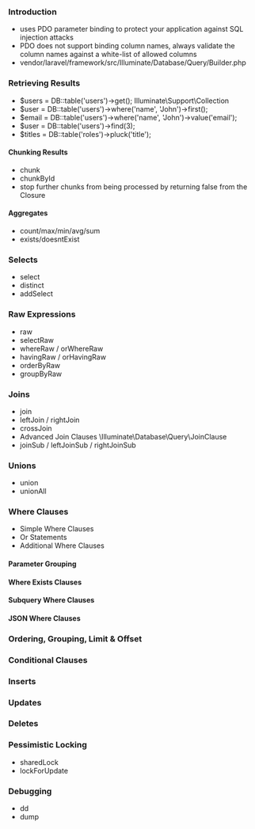 ### Introduction
- uses PDO parameter binding to protect your application against SQL injection attacks
- PDO does not support binding column names, always validate the column names against a white-list of allowed columns
- vendor/laravel/framework/src/Illuminate/Database/Query/Builder.php

### Retrieving Results
- $users = DB::table('users')->get();   Illuminate\Support\Collection
- $user = DB::table('users')->where('name', 'John')->first();
- $email = DB::table('users')->where('name', 'John')->value('email');
- $user = DB::table('users')->find(3);
- $titles = DB::table('roles')->pluck('title');

#### Chunking Results
- chunk
- chunkById
- stop further chunks from being processed by returning false from the Closure

#### Aggregates
- count/max/min/avg/sum
- exists/doesntExist

### Selects
- select
- distinct
- addSelect

### Raw Expressions
- raw
- selectRaw
- whereRaw / orWhereRaw
- havingRaw / orHavingRaw
- orderByRaw
- groupByRaw

### Joins
- join
- leftJoin / rightJoin
- crossJoin
- Advanced Join Clauses     \Illuminate\Database\Query\JoinClause
- joinSub / leftJoinSub / rightJoinSub

### Unions
- union
- unionAll

### Where Clauses
- Simple Where Clauses
- Or Statements
- Additional Where Clauses

#### Parameter Grouping
#### Where Exists Clauses
#### Subquery Where Clauses
#### JSON Where Clauses

### Ordering, Grouping, Limit & Offset

### Conditional Clauses

### Inserts

### Updates

### Deletes

### Pessimistic Locking
- sharedLock
- lockForUpdate

### Debugging
- dd
- dump
